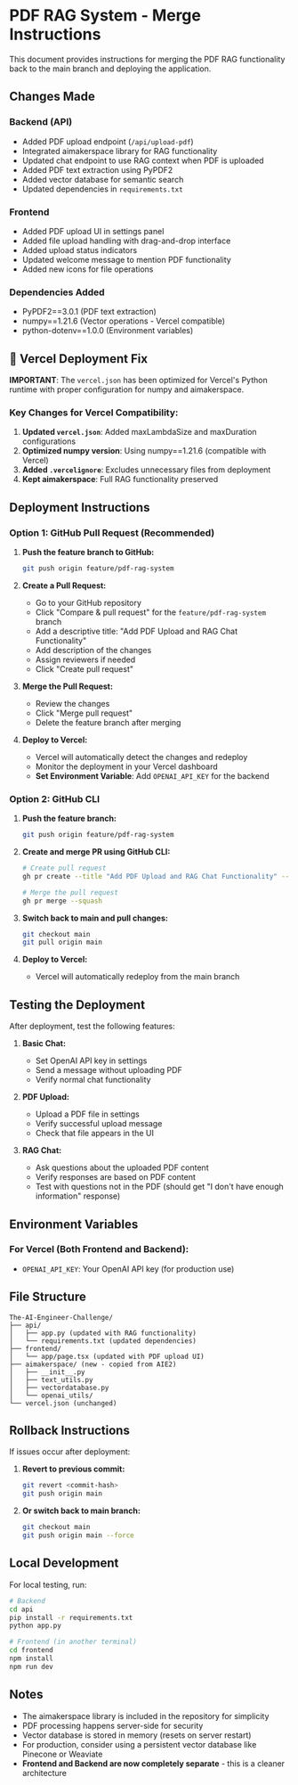 # PDF RAG System - Merge Instructions

This document provides instructions for merging the PDF RAG functionality back to the main branch and deploying the application.

## Changes Made

### Backend (API)
- Added PDF upload endpoint (`/api/upload-pdf`)
- Integrated aimakerspace library for RAG functionality
- Updated chat endpoint to use RAG context when PDF is uploaded
- Added PDF text extraction using PyPDF2
- Added vector database for semantic search
- Updated dependencies in `requirements.txt`

### Frontend
- Added PDF upload UI in settings panel
- Added file upload handling with drag-and-drop interface
- Added upload status indicators
- Updated welcome message to mention PDF functionality
- Added new icons for file operations

### Dependencies Added
- PyPDF2==3.0.1 (PDF text extraction)
- numpy==1.21.6 (Vector operations - Vercel compatible)
- python-dotenv==1.0.0 (Environment variables)

## 🚨 Vercel Deployment Fix

**IMPORTANT**: The `vercel.json` has been optimized for Vercel's Python runtime with proper configuration for numpy and aimakerspace.

### Key Changes for Vercel Compatibility:
1. **Updated `vercel.json`**: Added maxLambdaSize and maxDuration configurations
2. **Optimized numpy version**: Using numpy==1.21.6 (compatible with Vercel)
3. **Added `.vercelignore`**: Excludes unnecessary files from deployment
4. **Kept aimakerspace**: Full RAG functionality preserved

## Deployment Instructions

### Option 1: GitHub Pull Request (Recommended)

1. **Push the feature branch to GitHub:**
   ```bash
   git push origin feature/pdf-rag-system
   ```

2. **Create a Pull Request:**
   - Go to your GitHub repository
   - Click "Compare & pull request" for the `feature/pdf-rag-system` branch
   - Add a descriptive title: "Add PDF Upload and RAG Chat Functionality"
   - Add description of the changes
   - Assign reviewers if needed
   - Click "Create pull request"

3. **Merge the Pull Request:**
   - Review the changes
   - Click "Merge pull request"
   - Delete the feature branch after merging

4. **Deploy to Vercel:**
   - Vercel will automatically detect the changes and redeploy
   - Monitor the deployment in your Vercel dashboard
   - **Set Environment Variable**: Add `OPENAI_API_KEY` for the backend

### Option 2: GitHub CLI

1. **Push the feature branch:**
   ```bash
   git push origin feature/pdf-rag-system
   ```

2. **Create and merge PR using GitHub CLI:**
   ```bash
   # Create pull request
   gh pr create --title "Add PDF Upload and RAG Chat Functionality" --body "Implements PDF upload and RAG-based chat using aimakerspace library"
   
   # Merge the pull request
   gh pr merge --squash
   ```

3. **Switch back to main and pull changes:**
   ```bash
   git checkout main
   git pull origin main
   ```

4. **Deploy to Vercel:**
   - Vercel will automatically redeploy from the main branch

## Testing the Deployment

After deployment, test the following features:

1. **Basic Chat:**
   - Set OpenAI API key in settings
   - Send a message without uploading PDF
   - Verify normal chat functionality

2. **PDF Upload:**
   - Upload a PDF file in settings
   - Verify successful upload message
   - Check that file appears in the UI

3. **RAG Chat:**
   - Ask questions about the uploaded PDF content
   - Verify responses are based on PDF content
   - Test with questions not in the PDF (should get "I don't have enough information" response)

## Environment Variables

### For Vercel (Both Frontend and Backend):
- `OPENAI_API_KEY`: Your OpenAI API key (for production use)

## File Structure

```
The-AI-Engineer-Challenge/
├── api/
│   ├── app.py (updated with RAG functionality)
│   └── requirements.txt (updated dependencies)
├── frontend/
│   └── app/page.tsx (updated with PDF upload UI)
├── aimakerspace/ (new - copied from AIE2)
│   ├── __init__.py
│   ├── text_utils.py
│   ├── vectordatabase.py
│   └── openai_utils/
└── vercel.json (unchanged)
```

## Rollback Instructions

If issues occur after deployment:

1. **Revert to previous commit:**
   ```bash
   git revert <commit-hash>
   git push origin main
   ```

2. **Or switch back to main branch:**
   ```bash
   git checkout main
   git push origin main --force
   ```

## Local Development

For local testing, run:
```bash
# Backend
cd api
pip install -r requirements.txt
python app.py

# Frontend (in another terminal)
cd frontend
npm install
npm run dev
```

## Notes

- The aimakerspace library is included in the repository for simplicity
- PDF processing happens server-side for security
- Vector database is stored in memory (resets on server restart)
- For production, consider using a persistent vector database like Pinecone or Weaviate
- **Frontend and Backend are now completely separate** - this is a cleaner architecture
